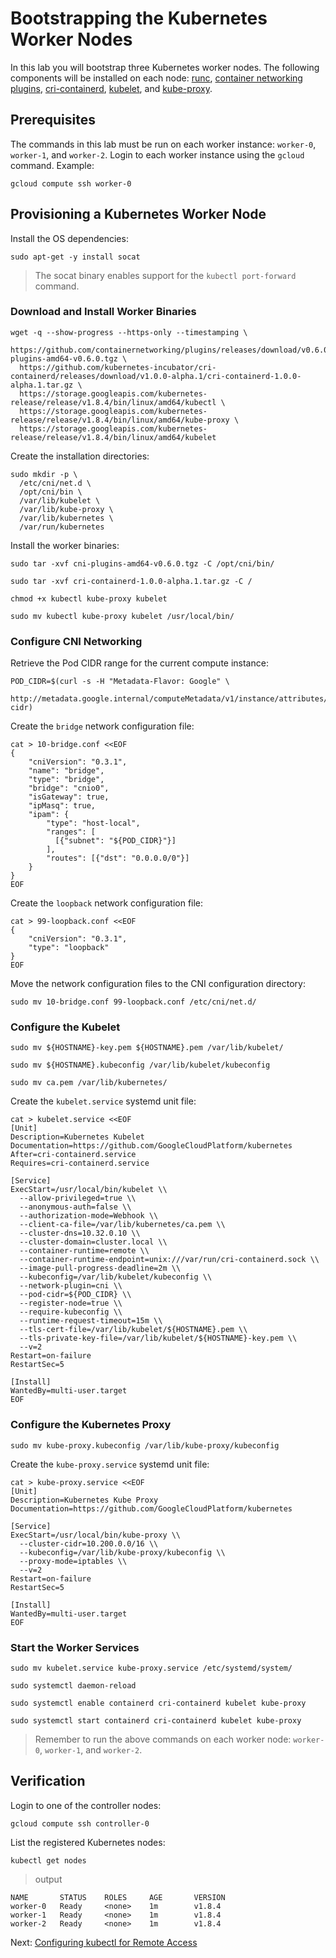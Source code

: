 # Bootstrapping the Kubernetes Worker Nodes

In this lab you will bootstrap three Kubernetes worker nodes. The following components will be installed on each node: [runc](https://github.com/opencontainers/runc), [container networking plugins](https://github.com/containernetworking/cni), [cri-containerd](https://github.com/kubernetes-incubator/cri-containerd), [kubelet](https://kubernetes.io/docs/admin/kubelet), and [kube-proxy](https://kubernetes.io/docs/concepts/cluster-administration/proxies).

## Prerequisites

The commands in this lab must be run on each worker instance: `worker-0`, `worker-1`, and `worker-2`. Login to each worker instance using the `gcloud` command. Example:

```
gcloud compute ssh worker-0
```

## Provisioning a Kubernetes Worker Node

Install the OS dependencies:

```
sudo apt-get -y install socat
```

> The socat binary enables support for the `kubectl port-forward` command.

### Download and Install Worker Binaries

```
wget -q --show-progress --https-only --timestamping \
  https://github.com/containernetworking/plugins/releases/download/v0.6.0/cni-plugins-amd64-v0.6.0.tgz \
  https://github.com/kubernetes-incubator/cri-containerd/releases/download/v1.0.0-alpha.1/cri-containerd-1.0.0-alpha.1.tar.gz \
  https://storage.googleapis.com/kubernetes-release/release/v1.8.4/bin/linux/amd64/kubectl \
  https://storage.googleapis.com/kubernetes-release/release/v1.8.4/bin/linux/amd64/kube-proxy \
  https://storage.googleapis.com/kubernetes-release/release/v1.8.4/bin/linux/amd64/kubelet
```

Create the installation directories:

```
sudo mkdir -p \
  /etc/cni/net.d \
  /opt/cni/bin \
  /var/lib/kubelet \
  /var/lib/kube-proxy \
  /var/lib/kubernetes \
  /var/run/kubernetes
```

Install the worker binaries:

```
sudo tar -xvf cni-plugins-amd64-v0.6.0.tgz -C /opt/cni/bin/
```

```
sudo tar -xvf cri-containerd-1.0.0-alpha.1.tar.gz -C /
```

```
chmod +x kubectl kube-proxy kubelet
```

```
sudo mv kubectl kube-proxy kubelet /usr/local/bin/
```

### Configure CNI Networking

Retrieve the Pod CIDR range for the current compute instance:

```
POD_CIDR=$(curl -s -H "Metadata-Flavor: Google" \
  http://metadata.google.internal/computeMetadata/v1/instance/attributes/pod-cidr)
```

Create the `bridge` network configuration file:

```
cat > 10-bridge.conf <<EOF
{
    "cniVersion": "0.3.1",
    "name": "bridge",
    "type": "bridge",
    "bridge": "cnio0",
    "isGateway": true,
    "ipMasq": true,
    "ipam": {
        "type": "host-local",
        "ranges": [
          [{"subnet": "${POD_CIDR}"}]
        ],
        "routes": [{"dst": "0.0.0.0/0"}]
    }
}
EOF
```

Create the `loopback` network configuration file:

```
cat > 99-loopback.conf <<EOF
{
    "cniVersion": "0.3.1",
    "type": "loopback"
}
EOF
```

Move the network configuration files to the CNI configuration directory:

```
sudo mv 10-bridge.conf 99-loopback.conf /etc/cni/net.d/
```

### Configure the Kubelet

```
sudo mv ${HOSTNAME}-key.pem ${HOSTNAME}.pem /var/lib/kubelet/
```

```
sudo mv ${HOSTNAME}.kubeconfig /var/lib/kubelet/kubeconfig
```

```
sudo mv ca.pem /var/lib/kubernetes/
```

Create the `kubelet.service` systemd unit file:

```
cat > kubelet.service <<EOF
[Unit]
Description=Kubernetes Kubelet
Documentation=https://github.com/GoogleCloudPlatform/kubernetes
After=cri-containerd.service
Requires=cri-containerd.service

[Service]
ExecStart=/usr/local/bin/kubelet \\
  --allow-privileged=true \\
  --anonymous-auth=false \\
  --authorization-mode=Webhook \\
  --client-ca-file=/var/lib/kubernetes/ca.pem \\
  --cluster-dns=10.32.0.10 \\
  --cluster-domain=cluster.local \\
  --container-runtime=remote \\
  --container-runtime-endpoint=unix:///var/run/cri-containerd.sock \\
  --image-pull-progress-deadline=2m \\
  --kubeconfig=/var/lib/kubelet/kubeconfig \\
  --network-plugin=cni \\
  --pod-cidr=${POD_CIDR} \\
  --register-node=true \\
  --require-kubeconfig \\
  --runtime-request-timeout=15m \\
  --tls-cert-file=/var/lib/kubelet/${HOSTNAME}.pem \\
  --tls-private-key-file=/var/lib/kubelet/${HOSTNAME}-key.pem \\
  --v=2
Restart=on-failure
RestartSec=5

[Install]
WantedBy=multi-user.target
EOF
```

### Configure the Kubernetes Proxy

```
sudo mv kube-proxy.kubeconfig /var/lib/kube-proxy/kubeconfig
```

Create the `kube-proxy.service` systemd unit file:

```
cat > kube-proxy.service <<EOF
[Unit]
Description=Kubernetes Kube Proxy
Documentation=https://github.com/GoogleCloudPlatform/kubernetes

[Service]
ExecStart=/usr/local/bin/kube-proxy \\
  --cluster-cidr=10.200.0.0/16 \\
  --kubeconfig=/var/lib/kube-proxy/kubeconfig \\
  --proxy-mode=iptables \\
  --v=2
Restart=on-failure
RestartSec=5

[Install]
WantedBy=multi-user.target
EOF
```

### Start the Worker Services

```
sudo mv kubelet.service kube-proxy.service /etc/systemd/system/
```

```
sudo systemctl daemon-reload
```

```
sudo systemctl enable containerd cri-containerd kubelet kube-proxy
```

```
sudo systemctl start containerd cri-containerd kubelet kube-proxy
```

> Remember to run the above commands on each worker node: `worker-0`, `worker-1`, and `worker-2`.

## Verification

Login to one of the controller nodes:

```
gcloud compute ssh controller-0
```

List the registered Kubernetes nodes:

```
kubectl get nodes
```

> output

```
NAME       STATUS    ROLES     AGE       VERSION
worker-0   Ready     <none>    1m        v1.8.4
worker-1   Ready     <none>    1m        v1.8.4
worker-2   Ready     <none>    1m        v1.8.4
```

Next: [Configuring kubectl for Remote Access](10-configuring-kubectl.md)
